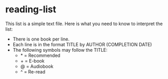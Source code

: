 # reading-list

This list is a simple text file. Here is what you need to know to interpret the list:

* There is one book per line.
* Each line is in the format TITLE by AUTHOR (COMPLETION DATE)
* The following symbols may follow the TITLE:
  * \* = Recommended
  * \+ = E-book
  * @ = Audiobook
  * ^ = Re-read

